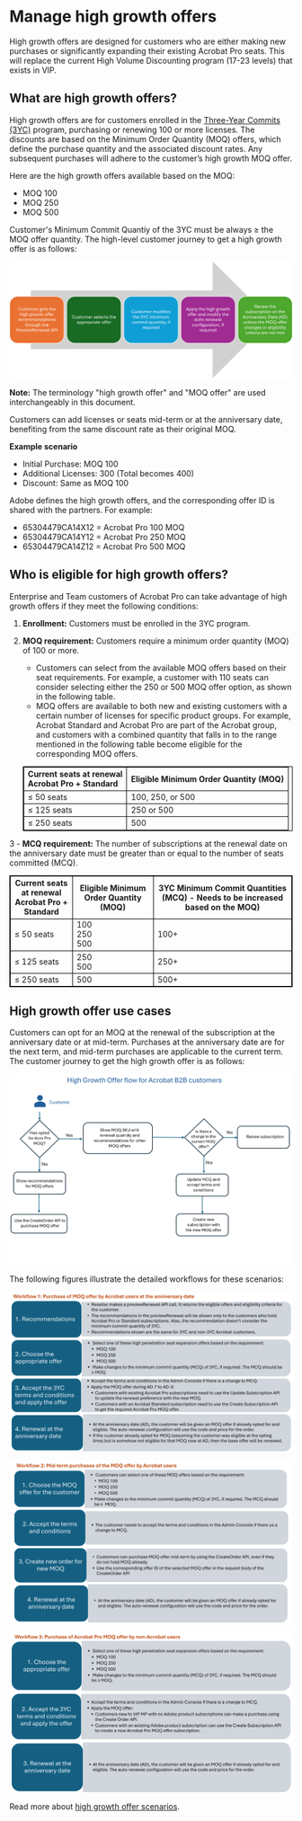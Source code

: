 # Manage high growth offers

High growth offers are designed for customers who are either making new purchases or significantly expanding their existing Acrobat Pro seats. This will replace the current High Volume Discounting program (17-23 levels) that exists in VIP.

## What are high growth offers?

High growth offers are for customers enrolled in the [Three-Year Commits (3YC)](./three_year_commit.md) program, purchasing or renewing 100 or more licenses. The discounts are based on the Minimum Order Quantity (MOQ) offers, which define the purchase quantity and the associated discount rates. Any subsequent purchases will adhere to the customer’s high growth MOQ offer.

Here are the high growth offers available based on the MOQ:

- MOQ 100
- MOQ 250
- MOQ 500

Customer's Minimum Commit Quantiy of the 3YC must be always ≥
the MOQ offer quantity. The high-level customer journey to get a high growth offer is as follows:

![Customer journey to get high growth offers](../image/user_journey.png)

**Note:** The terminology "high growth offer" and "MOQ offer" are used interchangeably in this document.

Customers can add licenses or seats mid-term or at the anniversary date, benefiting from the same discount rate as their original MOQ.

**Example scenario**

- Initial Purchase: MOQ 100
- Additional Licenses: 300 (Total becomes 400)
- Discount: Same as MOQ 100

Adobe defines the high growth offers, and the corresponding offer ID is shared with the partners. For example:

- 65304479CA14X12 = Acrobat Pro 100 MOQ
- 65304479CA14Y12 = Acrobat Pro 250 MOQ
- 65304479CA14Z12 = Acrobat Pro 500 MOQ

## Who is eligible for high growth offers?

Enterprise and Team customers of Acrobat Pro can take advantage of high growth offers if they meet the following conditions:

1. **Enrollment:** Customers must be enrolled in the 3YC program.
2. **MOQ requirement:** Customers require a minimum order quantity (MOQ) of 100 or more.

   - Customers can select from the available MOQ offers based on their seat requirements. For example, a customer with 110 seats can consider selecting either the 250 or 500 MOQ offer option, as shown in the following table.
   - MOQ offers are available to both new and existing customers with a certain number of licenses for specific product groups. For example, Acrobat Standard and Acrobat Pro are part of the Acrobat group, and customers with a combined quantity that falls in to the range mentioned in the following table become eligible for the corresponding MOQ offers.

    | Current seats at renewal <br/> Acrobat Pro + Standard | Eligible Minimum Order Quantity (MOQ) |
    |-------------------------------------------------------|---------------------------------------|
    | ≤ 50 seats                                            | 100, 250, or 500             |
    | ≤ 125 seats                                           | 250 or 500                        |
    | ≤ 250 seats                                           | 500                                   |

3 - **MCQ requirement:** The number of subscriptions at the renewal date on the anniversary date must be greater than or equal to the number of seats committed (MCQ).

<style>
    table,
    th,
    td {
        border: 1px solid black;
    }
</style>

  | Current seats at renewal <br/> Acrobat Pro + Standard | Eligible Minimum Order Quantity (MOQ) | 3YC Minimum Commit Quantities (MCQ) - Needs to be increased based on the MOQ) |
  |-------------------------------------------------------|---------------------------------------|-------------------------------------------------------------------------------|
  | ≤ 50 seats                                            | 100 <br /> 250 <br /> 500             | 100+                                                                          |
  | ≤ 125 seats                                           | 250 <br /> 500                        | 250+                                                                          |
  | ≤ 250 seats                                           | 500                                   | 500+                                                                          |

## High growth offer use cases

Customers can opt for an MOQ at the renewal of the subscription at the anniversary date or at mid-term. Purchases at the anniversary date are for the next term, and mid-term purchases are applicable to the current term. The customer journey to get the high growth offer is as follows:

![High Growth flow for Acro customers](../image/hg_flow.png)

The following figures illustrate the detailed workflows for these scenarios:

![Workflow 1](../image/moq_ad.png)

![Workflow 2](../image/moq_mid_term.png)

![Workflow 2](../image/moq_non_acro.png)

Read more about [high growth offer scenarios](./high_pen_scenarios.md).
